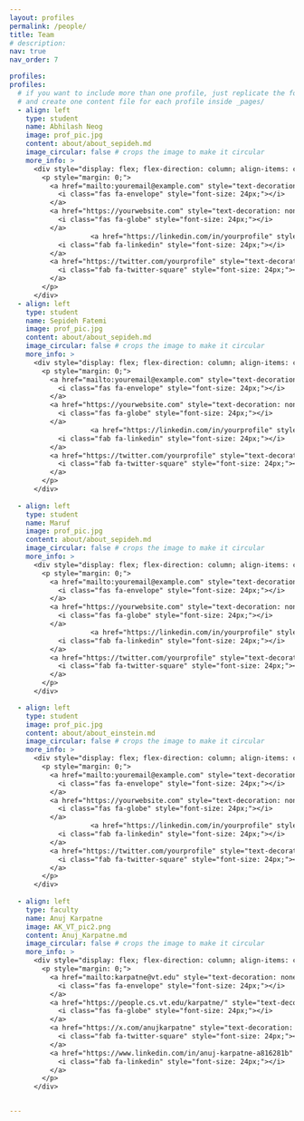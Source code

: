 ```yaml
---
layout: profiles
permalink: /people/
title: Team
# description:
nav: true
nav_order: 7

profiles:
profiles:
  # if you want to include more than one profile, just replicate the following block
  # and create one content file for each profile inside _pages/
  - align: left
    type: student
    name: Abhilash Neog
    image: prof_pic.jpg
    content: about/about_sepideh.md
    image_circular: false # crops the image to make it circular
    more_info: >
      <div style="display: flex; flex-direction: column; align-items: center; justify-content: center; height: 100%;">
        <p style="margin: 0;">
          <a href="mailto:youremail@example.com" style="text-decoration: none; color: #D44638; margin: 0 10px;">
            <i class="fas fa-envelope" style="font-size: 24px;"></i>
          </a>
          <a href="https://yourwebsite.com" style="text-decoration: none; color: #0a7cdb; margin: 0 10px;">
            <i class="fas fa-globe" style="font-size: 24px;"></i>
          </a>
                    <a href="https://linkedin.com/in/yourprofile" style="text-decoration: none; color: #0077b5; margin: 0 10px;">
            <i class="fab fa-linkedin" style="font-size: 24px;"></i>
          </a>
          <a href="https://twitter.com/yourprofile" style="text-decoration: none; color: #1DA1F2; margin: 0 10px;">
            <i class="fab fa-twitter-square" style="font-size: 24px;"></i>
          </a>
        </p>
      </div>
  - align: left
    type: student
    name: Sepideh Fatemi
    image: prof_pic.jpg
    content: about/about_sepideh.md
    image_circular: false # crops the image to make it circular
    more_info: >
      <div style="display: flex; flex-direction: column; align-items: center; justify-content: center; height: 100%;">
        <p style="margin: 0;">
          <a href="mailto:youremail@example.com" style="text-decoration: none; color: #D44638; margin: 0 10px;">
            <i class="fas fa-envelope" style="font-size: 24px;"></i>
          </a>
          <a href="https://yourwebsite.com" style="text-decoration: none; color: #0a7cdb; margin: 0 10px;">
            <i class="fas fa-globe" style="font-size: 24px;"></i>
          </a>
                    <a href="https://linkedin.com/in/yourprofile" style="text-decoration: none; color: #0077b5; margin: 0 10px;">
            <i class="fab fa-linkedin" style="font-size: 24px;"></i>
          </a>
          <a href="https://twitter.com/yourprofile" style="text-decoration: none; color: #1DA1F2; margin: 0 10px;">
            <i class="fab fa-twitter-square" style="font-size: 24px;"></i>
          </a>
        </p>
      </div>
      
  - align: left
    type: student
    name: Maruf
    image: prof_pic.jpg
    content: about/about_sepideh.md
    image_circular: false # crops the image to make it circular
    more_info: >
      <div style="display: flex; flex-direction: column; align-items: center; justify-content: center; height: 100%;">
        <p style="margin: 0;">
          <a href="mailto:youremail@example.com" style="text-decoration: none; color: #D44638; margin: 0 10px;">
            <i class="fas fa-envelope" style="font-size: 24px;"></i>
          </a>
          <a href="https://yourwebsite.com" style="text-decoration: none; color: #0a7cdb; margin: 0 10px;">
            <i class="fas fa-globe" style="font-size: 24px;"></i>
          </a>
                    <a href="https://linkedin.com/in/yourprofile" style="text-decoration: none; color: #0077b5; margin: 0 10px;">
            <i class="fab fa-linkedin" style="font-size: 24px;"></i>
          </a>
          <a href="https://twitter.com/yourprofile" style="text-decoration: none; color: #1DA1F2; margin: 0 10px;">
            <i class="fab fa-twitter-square" style="font-size: 24px;"></i>
          </a>
        </p>
      </div>

  - align: left
    type: student
    image: prof_pic.jpg
    content: about/about_einstein.md
    image_circular: false # crops the image to make it circular
    more_info: >
      <div style="display: flex; flex-direction: column; align-items: center; justify-content: center; height: 100%;">
        <p style="margin: 0;">
          <a href="mailto:youremail@example.com" style="text-decoration: none; color: #D44638; margin: 0 10px;">
            <i class="fas fa-envelope" style="font-size: 24px;"></i>
          </a>
          <a href="https://yourwebsite.com" style="text-decoration: none; color: #0a7cdb; margin: 0 10px;">
            <i class="fas fa-globe" style="font-size: 24px;"></i>
          </a>
                    <a href="https://linkedin.com/in/yourprofile" style="text-decoration: none; color: #0077b5; margin: 0 10px;">
            <i class="fab fa-linkedin" style="font-size: 24px;"></i>
          </a>
          <a href="https://twitter.com/yourprofile" style="text-decoration: none; color: #1DA1F2; margin: 0 10px;">
            <i class="fab fa-twitter-square" style="font-size: 24px;"></i>
          </a>
        </p>
      </div>
      
  - align: left
    type: faculty
    name: Anuj Karpatne
    image: AK_VT_pic2.png
    content: Anuj_Karpatne.md
    image_circular: false # crops the image to make it circular
    more_info: >
      <div style="display: flex; flex-direction: column; align-items: center; justify-content: center; height: 100%;">
        <p style="margin: 0;">
          <a href="mailto:karpatne@vt.edu" style="text-decoration: none; color: #D44638; margin: 0 10px;">
            <i class="fas fa-envelope" style="font-size: 24px;"></i>
          </a>
          <a href="https://people.cs.vt.edu/karpatne/" style="text-decoration: none; color: #0a7cdb; margin: 0 10px;">
            <i class="fas fa-globe" style="font-size: 24px;"></i>
          </a>
          <a href="https://x.com/anujkarpatne" style="text-decoration: none; color: #1DA1F2; margin: 0 10px;">
            <i class="fab fa-twitter-square" style="font-size: 24px;"></i>
          </a>
          <a href="https://www.linkedin.com/in/anuj-karpatne-a816281b" style="text-decoration: none; color: #0077b5; margin: 0 10px;">
            <i class="fab fa-linkedin" style="font-size: 24px;"></i>
          </a>
        </p>
      </div>


---
```

